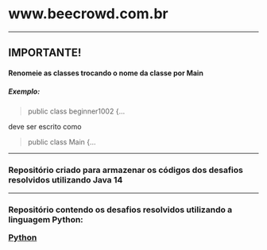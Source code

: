 <h1>www.beecrowd.com.br</h1>

________________________________
<h2> IMPORTANTE!</h2>
<h4> Renomeie as classes trocando o nome da classe por Main</h4>
<h5> Exemplo: </h5>

  > public class beginner1002 {...


  deve ser escrito como 

  > public class Main {...


________________________________
<h3>Repositório criado para armazenar os códigos dos desafios resolvidos 
utilizando Java 14 </h3>

________________________________

<h3>Repositório contendo os desafios resolvidos utilizando a linguagem Python:
  
[Python](https://github.com/mikaelsonbraz/Beecrowd.py)</h3>
